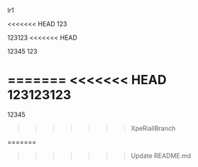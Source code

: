 lr1

<<<<<<< HEAD
123

123123
<<<<<<< HEAD

12345
123

=======
<<<<<<< HEAD
123123123
=======

12345

>>>>>>> XpeRiallBranch
>>>>>>> 
=======
>>>>>>> Update README.md
